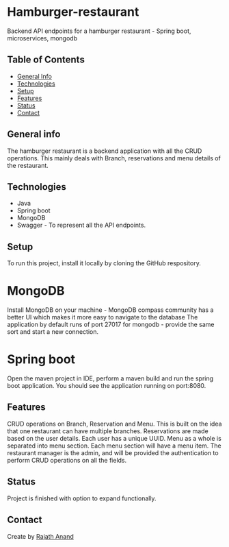 # Hamburger-restaurant
Backend API endpoints for a hamburger restaurant - Spring boot, microservices, mongodb

## Table of Contents
* [General Info](#general-info)
* [Technologies](#technologies)
* [Setup](#setup)
* [Features](#features)
* [Status](#status)
* [Contact](#contact)

## General info
The hamburger restaurant is a backend application with all the CRUD operations. This mainly deals with Branch, reservations and menu details of the restaurant.

## Technologies
* Java
* Spring boot
* MongoDB
* Swagger - To represent all the API endpoints.

## Setup
To run this project, install it locally by cloning the GitHub respository.
# MongoDB
Install MongoDB on your machine - MongoDB compass community has a better UI which makes it more easy to navigate to the database
The application by default runs of port 27017 for mongodb - provide the same sort and start a new connection.
# Spring boot
Open the maven project in IDE, perform a maven build and run the spring boot application. You should see the application running on port:8080.

## Features
CRUD operations on Branch, Reservation and Menu.
This is built on the idea that one restaurant can have multiple branches.
Reservations are made based on the user details. Each user has a unique UUID.
Menu as a whole is separated into menu section. Each menu section will have a menu item.
The restaurant manager is the admin, and will be provided the authentication to perform CRUD operations on all the fields.

## Status
Project is finished with option to expand functionally.

## Contact
Create by [Rajath Anand](http://linkedin.com/in/rajathanand)

